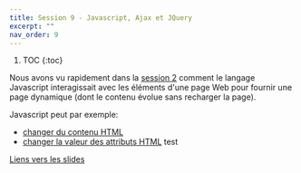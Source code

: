 ```yaml
---
title: Session 9 - Javascript, Ajax et JQuery
excerpt: ""
nav_order: 9
---
```


1. TOC
{:toc}

Nous avons vu rapidement dans
la [session 2](session2_html.html#page-dynamique-javascript) comment
le langage Javascript interagissait avec les éléments d'une page Web
pour fournir une page dynamique (dont le contenu évolue sans recharger
la page).

Javascript peut par exemple:
- [changer du contenu HTML](https://jsfiddle.net/marie_donnie/z8ovkwua/)
- [changer la valeur des attributs HTML](https://jsfiddle.net/marie_donnie/o2qLkb09/)
test <script async src="//jsfiddle.net/marie_donnie/o2qLkb09/embed/"></script>

[Liens vers les slides](https://0xc0de.fr/courses/Domaine/2018/slides/js-ajax/)
